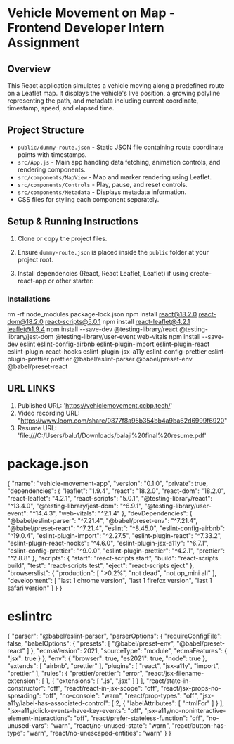 # Vehicle Movement on Map - Frontend Developer Intern Assignment

## Overview

This React application simulates a vehicle moving along a predefined route on a Leaflet map.
It displays the vehicle's live position, a growing polyline representing the path, and metadata including current coordinate, timestamp, speed, and elapsed time.

## Project Structure

- `public/dummy-route.json` - Static JSON file containing route coordinate points with timestamps.
- `src/App.js` - Main app handling data fetching, animation controls, and rendering components.
- `src/components/MapView` - Map and marker rendering using Leaflet.
- `src/components/Controls` - Play, pause, and reset controls.
- `src/components/Metadata` - Displays metadata information.
- CSS files for styling each component separately.

## Setup & Running Instructions

1. Clone or copy the project files.

2. Ensure `dummy-route.json` is placed inside the `public` folder at your project root.

3. Install dependencies (React, React Leaflet, Leaflet) if using create-react-app or other starter:

### Installations
rm -rf node_modules package-lock.json
npm install react@18.2.0 react-dom@18.2.0 react-scripts@5.0.1
npm install react-leaflet@4.2.1 leaflet@1.9.4
npm install --save-dev @testing-library/react @testing-library/jest-dom @testing-library/user-event web-vitals
npm install --save-dev eslint eslint-config-airbnb eslint-plugin-import eslint-plugin-react eslint-plugin-react-hooks eslint-plugin-jsx-a11y eslint-config-prettier eslint-plugin-prettier prettier @babel/eslint-parser @babel/preset-env @babel/preset-react


## URL LINKS
1. Published URL: 'https://vehiclemovement.ccbp.tech/'
2. Video recording URL: "https://www.loom.com/share/0877f8a95b354bb4a9ba62d6999f6920"
3. Resume URL: 'file:///C:/Users/balu1/Downloads/balaji%20final%20resume.pdf'


# package.json
{
  "name": "vehicle-movement-app",
  "version": "0.1.0",
  "private": true,
  "dependencies": {
    "leaflet": "1.9.4",
    "react": "18.2.0",
    "react-dom": "18.2.0",
    "react-leaflet": "4.2.1",
    "react-scripts": "5.0.1",
    "@testing-library/react": "^13.4.0",
    "@testing-library/jest-dom": "^6.9.1",
    "@testing-library/user-event": "^14.4.3",
    "web-vitals": "^2.1.4"
  },
  "devDependencies": {
    "@babel/eslint-parser": "^7.21.4",
    "@babel/preset-env": "^7.21.4",
    "@babel/preset-react": "^7.21.4",
    "eslint": "^8.45.0",
    "eslint-config-airbnb": "^19.0.4",
    "eslint-plugin-import": "^2.27.5",
    "eslint-plugin-react": "^7.33.2",
    "eslint-plugin-react-hooks": "^4.6.0",
    "eslint-plugin-jsx-a11y": "^6.7.1",
    "eslint-config-prettier": "^9.0.0",
    "eslint-plugin-prettier": "^4.2.1",
    "prettier": "^2.8.8"
  },
  "scripts": {
    "start": "react-scripts start",
    "build": "react-scripts build",
    "test": "react-scripts test",
    "eject": "react-scripts eject"
  },
  "browserslist": {
    "production": [
      ">0.2%",
      "not dead",
      "not op_mini all"
    ],
    "development": [
      "last 1 chrome version",
      "last 1 firefox version",
      "last 1 safari version"
    ]
  }
}



# eslintrc

{
  "parser": "@babel/eslint-parser",
  "parserOptions": {
    "requireConfigFile": false,
    "babelOptions": {
      "presets": [
        "@babel/preset-env",
        "@babel/preset-react"
      ]
    },
    "ecmaVersion": 2021,
    "sourceType": "module",
    "ecmaFeatures": {
      "jsx": true
    }
  },
  "env": {
    "browser": true,
    "es2021": true,
    "node": true
  },
  "extends": [
    "airbnb",
    "prettier"
  ],
  "plugins": [
    "react",
    "jsx-a11y",
    "import",
    "prettier"
  ],
  "rules": {
    "prettier/prettier": "error",
    "react/jsx-filename-extension": [
      1,
      {
        "extensions": [
          ".js",
          ".jsx"
        ]
      }
    ],
    "react/state-in-constructor": "off",
    "react/react-in-jsx-scope": "off",
    "react/jsx-props-no-spreading": "off",
    "no-console": "warn",
    "react/prop-types": "off",
    "jsx-a11y/label-has-associated-control": [
      2,
      {
        "labelAttributes": [
          "htmlFor"
        ]
      }
    ],
    "jsx-a11y/click-events-have-key-events": "off",
    "jsx-a11y/no-noninteractive-element-interactions": "off",
    "react/prefer-stateless-function": "off",
    "no-unused-vars": "warn",
    "react/no-unused-state": "warn",
    "react/button-has-type": "warn",
    "react/no-unescaped-entities": "warn"
  }
}

